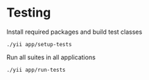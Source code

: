 Testing
===========

Install required packages and build test classes

```
./yii app/setup-tests
```

Run all suites in all applications

```
./yii app/run-tests
```
